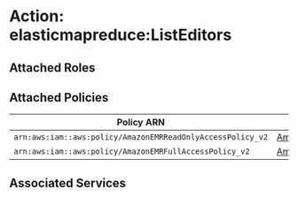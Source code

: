 # Action: elasticmapreduce:ListEditors

## Attached Roles

## Attached Policies

| Policy ARN | Policy Name |
|------------|-------------|
| `arn:aws:iam::aws:policy/AmazonEMRReadOnlyAccessPolicy_v2` | [AmazonEMRReadOnlyAccessPolicy_v2](../policies.md#amazonemrreadonlyaccesspolicy_v2) |
| `arn:aws:iam::aws:policy/AmazonEMRFullAccessPolicy_v2` | [AmazonEMRFullAccessPolicy_v2](../policies.md#amazonemrfullaccesspolicy_v2) |

## Associated Services

